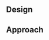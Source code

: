 <!--- PLEASE REMEMBER TO ADD THE "BUGFIX" OR "ENHANCEMENT" LABEL TO YOUR PR -->


## Design
<!--- Describe the problem or feature in addition to a link to the issues. -->

## Approach
<!--- Describe your solution in around 50 words. Please be concise and specific. -->

